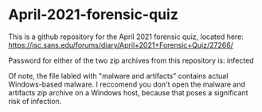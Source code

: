 # April-2021-forensic-quiz

This is a github repository for the April 2021 forensic quiz, located here: https://isc.sans.edu/forums/diary/April+2021+Forensic+Quiz/27266/

Password for either of the two zip archives from this repository is: infected

Of note, the file labled with "malware and artifacts" contains actual Windows-based malware.  I reccomend you don't open the malware and artifacts zip archive on a Windows host, because that poses a significant risk of infection.
